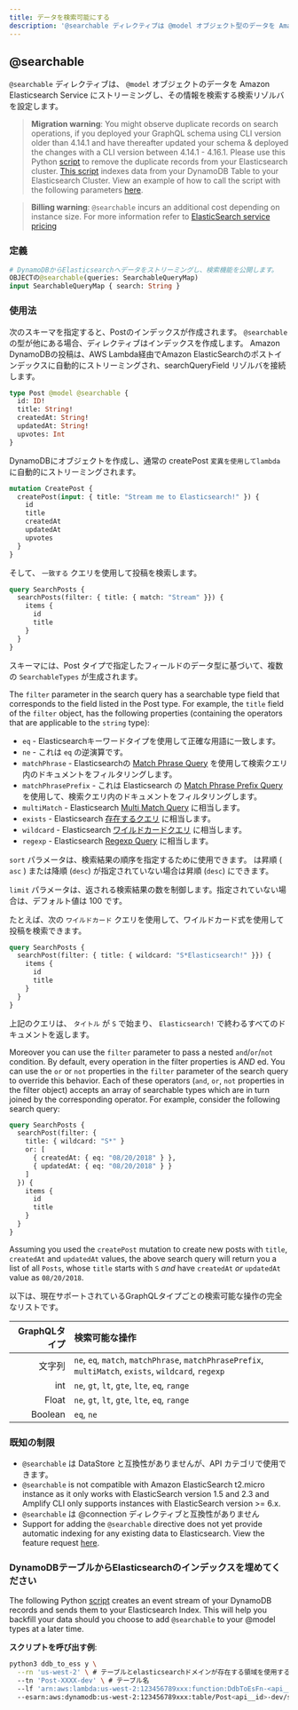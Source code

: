 ```yaml
---
title: データを検索可能にする
description: '@searchable ディレクティブは @model オブジェクト型のデータを Amazon Elasticsearch Service にストリーミングし、その情報を検索する検索リゾルバを設定します。'
---
```


## @searchable

`@searchable` ディレクティブは、 `@model` オブジェクトのデータを Amazon Elasticsearch Service にストリーミングし、その情報を検索する検索リゾルバを設定します。

> **Migration warning**: You might observe duplicate records on search operations, if you deployed your GraphQL schema using CLI version older than 4.14.1 and have thereafter updated your schema & deployed the changes with a CLI version between 4.14.1 - 4.16.1. Please use this Python [script](https://github.com/aws-amplify/amplify-cli/blob/master/packages/graphql-elasticsearch-transformer/scripts/ddb_to_es.py) to remove the duplicate records from your Elasticsearch cluster. [This script](https://github.com/aws-amplify/amplify-cli/blob/master/packages/graphql-elasticsearch-transformer/scripts/ddb_to_es.py) indexes data from your DynamoDB Table to your Elasticsearch Cluster. View an example of how to call the script with the following parameters [here](https://aws-amplify.github.io/docs/cli-toolchain/graphql#example-of-calling-the-script).

> **Billing warning**: `@searchable` incurs an additional cost depending on instance size. For more information refer to [ElasticSearch service pricing](https://aws.amazon.com/elasticsearch-service/pricing/)

### 定義

```graphql
# DynamoDBからElasticsearchへデータをストリーミングし、検索機能を公開します。
OBJECTの@searchable(queries: SearchableQueryMap)
input SearchableQueryMap { search: String }
```

### 使用法

次のスキーマを指定すると、Postのインデックスが作成されます。 `@searchable` の型が他にある場合、ディレクティブはインデックスを作成します。 Amazon DynamoDBの投稿は、AWS Lambda経由でAmazon ElasticSearchのポストインデックスに自動的にストリーミングされ、searchQueryField リゾルバを接続します。

```graphql
type Post @model @searchable {
  id: ID!
  title: String!
  createdAt: String!
  updatedAt: String!
  upvotes: Int
}
```

DynamoDBにオブジェクトを作成し、通常の createPost `変異を使用してlambda` に自動的にストリーミングされます。

```graphql
mutation CreatePost {
  createPost(input: { title: "Stream me to Elasticsearch!" }) {
    id
    title
    createdAt
    updatedAt
    upvotes
  }
}
```

そして、 `一致する` クエリを使用して投稿を検索します。

```graphql
query SearchPosts {
  searchPosts(filter: { title: { match: "Stream" }}) {
    items {
      id
      title
    }
  }
}
```

スキーマには、Post タイプで指定したフィールドのデータ型に基づいて、複数の `SearchableTypes` が生成されます。

The `filter` parameter in the search query has a searchable type field that corresponds to the field listed in the Post type. For example, the `title` field of the `filter` object, has the following properties (containing the operators that are applicable to the `string` type):

* `eq` - Elasticsearchキーワードタイプを使用して正確な用語に一致します。
* `ne` - これは `eq` の逆演算です。
* `matchPhrase` - Elasticsearchの [Match Phrase Query](https://www.elastic.co/guide/en/elasticsearch/reference/6.2/query-dsl-match-query-phrase.html) を使用して検索クエリ内のドキュメントをフィルタリングします。
* `matchPhrasePrefix` - これは Elasticsearch の [Match Phrase Prefix Query](https://www.elastic.co/guide/en/elasticsearch/reference/6.2/query-dsl-match-query-phrase-prefix.html) を使用して、検索クエリ内のドキュメントをフィルタリングします。
* `multiMatch` - Elasticsearch [Multi Match Query](https://www.elastic.co/guide/en/elasticsearch/reference/6.2/query-dsl-multi-match-query.html) に相当します。
* `exists` - Elasticsearch [存在するクエリ](https://www.elastic.co/guide/en/elasticsearch/reference/6.2/query-dsl-exists-query.html) に相当します。
* `wildcard` - Elasticsearch [ワイルドカードクエリ](https://www.elastic.co/guide/en/elasticsearch/reference/6.2/query-dsl-wildcard-query.html) に相当します。
* `regexp` - Elasticsearch [Regexp Query](https://www.elastic.co/guide/en/elasticsearch/reference/6.2/query-dsl-regexp-query.html) に相当します。

`sort` パラメータは、検索結果の順序を指定するために使用できます。 は昇順 ( ` asc ` ) または降順 (`desc`) が指定されていない場合は昇順 (`desc`) にできます。

`limit` パラメータは、返される検索結果の数を制御します。指定されていない場合は、デフォルト値は 100 です。

たとえば、次の `ワイルドカード` クエリを使用して、ワイルドカード式を使用して投稿を検索できます。

```graphql
query SearchPosts {
  searchPost(filter: { title: { wildcard: "S*Elasticsearch!" }}) {
    items {
      id
      title
    }
  }
}
```

上記のクエリは、 `タイトル` が `S` で始まり、 `Elasticsearch!` で終わるすべてのドキュメントを返します。

Moreover you can use the `filter` parameter to pass a nested `and`/`or`/`not` condition. By default, every operation in the filter properties is *AND* ed. You can use the `or` or `not` properties in the `filter` parameter of the search query to override this behavior. Each of these operators (`and`, `or`, `not` properties in the filter object) accepts an array of searchable types which are in turn joined by the corresponding operator. For example, consider the following search query:

```graphql
query SearchPosts {
  searchPost(filter: {
    title: { wildcard: "S*" }
    or: [
      { createdAt: { eq: "08/20/2018" } },
      { updatedAt: { eq: "08/20/2018" } }
    ]
  }) {
    items {
      id
      title
    }
  }
}
```

Assuming you used the `createPost` mutation to create new posts with `title`, `createdAt` and `updatedAt` values, the above search query will return you a list of all `Posts`, whose `title` starts with `S` _and_ have `createdAt` _or_ `updatedAt` value as `08/20/2018`.

以下は、現在サポートされているGraphQLタイプごとの検索可能な操作の完全なリストです。

| GraphQLタイプ | 検索可能な操作                                                                                               |
| ----------:|:----------------------------------------------------------------------------------------------------- |
|        文字列 | `ne`, `eq`, `match`, `matchPhrase`, `matchPhrasePrefix`, `multiMatch`, `exists`, `wildcard`, `regexp` |
|        int | `ne`, `gt`, `lt`, `gte`, `lte`, `eq`, `range`                                                         |
|      Float | `ne`, `gt`, `lt`, `gte`, `lte`, `eq`, `range`                                                         |
|    Boolean | `eq`, `ne`                                                                                            |

### 既知の制限

- `@searchable` は DataStore と互換性がありませんが、API カテゴリで使用できます。
- `@searchable` is not compatible with Amazon ElasticSearch t2.micro instance as it only works with ElasticSearch version 1.5 and 2.3 and Amplify CLI only supports instances with ElasticSearch version >= 6.x.
- `@searchable` は @connection ディレクティブと互換性がありません
- Support for adding the `@searchable` directive does not yet provide automatic indexing for any existing data to Elasticsearch. View the feature request [here](https://github.com/aws-amplify/amplify-cli/issues/98).

### DynamoDBテーブルからElasticsearchのインデックスを埋めてください

The following Python [script](https://github.com/aws-amplify/amplify-cli/blob/master/packages/graphql-elasticsearch-transformer/scripts/ddb_to_es.py) creates an event stream of your DynamoDB records and sends them to your Elasticsearch Index. This will help you backfill your data should you choose to add `@searchable` to your @model types at a later time.

**スクリプトを呼び出す例**:

```bash
python3 ddb_to_ess y \
  --rn 'us-west-2' \ # テーブルとelasticsearchドメインが存在する領域を使用する
  --tn 'Post-XXXX-dev' \ # テーブル名
  --lf 'arn:aws:lambda:us-west-2:123456789xxx:function:DdbToEsFn-<api__id>-dev' \ # Lambda function ARN
  --esarn:aws:dynamodb:us-west-2:123456789xxx:table/Post<api__id>-dev/stream9-20-03T00:00:00:00:00:00 50' # Event source ARN
```
